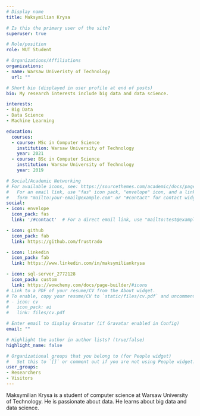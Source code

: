 ```yaml
---
# Display name
title: Maksymilian Krysa

# Is this the primary user of the site?
superuser: true

# Role/position
role: WUT Student

# Organizations/Affiliations
organizations:
- name: Warsaw Univeristy of Technology
  url: ""

# Short bio (displayed in user profile at end of posts)
bio: My research interests include big data and data science.

interests:
- Big Data
- Data Science
- Machine Learning

education:
  courses:
  - course: MSc in Computer Science
    institution: Warsaw University of Technology
    year: 2021
  - course: BSc in Computer Science
    institution: Warsaw University of Technology
    year: 2019

# Social/Academic Networking
# For available icons, see: https://sourcethemes.com/academic/docs/page-builder/#icons
#   For an email link, use "fas" icon pack, "envelope" icon, and a link in the
#   form "mailto:your-email@example.com" or "#contact" for contact widget.
social:
- icon: envelope
  icon_pack: fas
  link: '/#contact'  # For a direct email link, use "mailto:test@example.org".

- icon: github
  icon_pack: fab
  link: https://github.com/frustrado

- icon: linkedin
  icon_pack: fab
  link: https://www.linkedin.com/in/maksymiliankrysa

- icon: sql-server_2772128
  icon_pack: custom
  link: https://wowchemy.com/docs/page-builder/#icons
# Link to a PDF of your resume/CV from the About widget.
# To enable, copy your resume/CV to `static/files/cv.pdf` and uncomment the lines below.
# - icon: cv
#   icon_pack: ai
#   link: files/cv.pdf

# Enter email to display Gravatar (if Gravatar enabled in Config)
email: ""

# Highlight the author in author lists? (true/false)
highlight_name: false

# Organizational groups that you belong to (for People widget)
#   Set this to `[]` or comment out if you are not using People widget.
user_groups:
- Researchers
- Visitors
---
```


Maksymilian Krysa is a student of computer science at Warsaw University of Technology. He is passionate about data. He learns about big data and data science.
